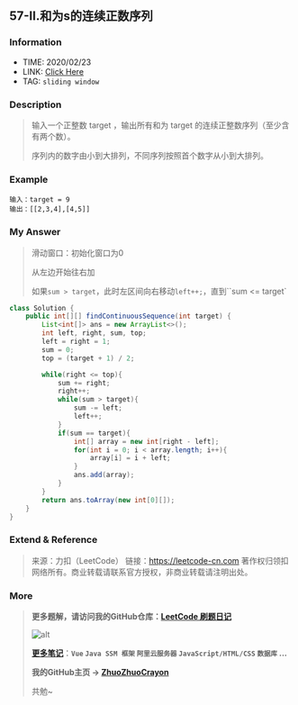 ## 57-II.和为s的连续正数序列

### Information

* TIME: 2020/02/23
* LINK: [Click Here](https://leetcode-cn.com/problems/he-wei-sde-lian-xu-zheng-shu-xu-lie-lcof/)
* TAG: `sliding window`

### Description

> 输入一个正整数 target ，输出所有和为 target 的连续正整数序列（至少含有两个数）。
>
> 序列内的数字由小到大排列，不同序列按照首个数字从小到大排列。
>

### Example

```text
输入：target = 9
输出：[[2,3,4],[4,5]]
```

### My Answer

> 滑动窗口：初始化窗口为0
>
> 从左边开始往右加
>
> 如果`sum > target`，此时左区间向右移动`left++;`，直到``sum <= target`

```java
class Solution {
    public int[][] findContinuousSequence(int target) {
        List<int[]> ans = new ArrayList<>();
        int left, right, sum, top;
        left = right = 1;
        sum = 0;
        top = (target + 1) / 2;

        while(right <= top){
            sum += right;
            right++;
            while(sum > target){
                sum -= left;
                left++;
            }
            if(sum == target){
                int[] array = new int[right - left];
                for(int i = 0; i < array.length; i++){
                    array[i] = i + left;
                }
                ans.add(array);
            }
        }
        return ans.toArray(new int[0][]);
    }
}
```

### Extend & Reference

> 来源：力扣（LeetCode）
> 链接：https://leetcode-cn.com
> 著作权归领扣网络所有。商业转载请联系官方授权，非商业转载请注明出处。

### More

> **更多题解，请访问我的GitHub仓库：[LeetCode 刷题日记](https://github.com/ZhuoZhuoCrayon/my-Nodes/blob/master/Daily/README_2020.md)**
>
> ![alt](https://raw.githubusercontent.com/ZhuoZhuoCrayon/my-Nodes/master/Daily/img/mynode.png)
>
> [**更多笔记**](https://github.com/ZhuoZhuoCrayon/my-Nodes)：**`Vue` `Java SSM 框架` `阿里云服务器` `JavaScript/HTML/CSS`   `数据库` ...**
>
> **我的GitHub主页 -> [ZhuoZhuoCrayon](https://github.com/ZhuoZhuoCrayon)**
>
> 共勉~

